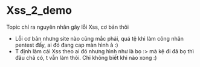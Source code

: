 # Xss_2_demo
Topic chỉ ra nguyên nhân gây lỗi Xss, cơ bản thôi 
- Lỗi cơ bản nhưng site nào cũng mắc phải, quá tệ khi làm công nhân pentest đấy, ai đó đang cap màn hình à :)
- T định làm cái Xss theo ai đó nhưng hình như là bọ :> mà kệ đi đã bọ thì đâu chả có, t vẫn làm thôi. Chỉ không biết khi nào xong :)

